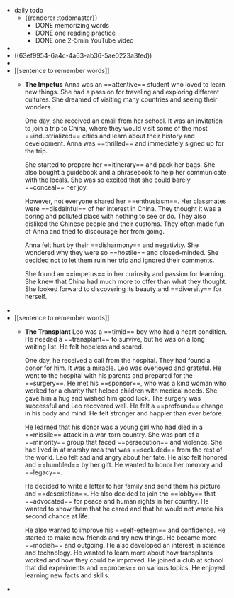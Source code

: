 - daily todo
	- {{renderer :todomaster}}
		- DONE memorizing words
		- DONE one reading practice
		- DONE one 2-5min YouTube video
-
- ((63ef9954-6a4c-4a63-ab36-5ae0223a3fed))
-
- [[sentence to remember words]]
	- **The Impetus**
	  Anna was an ==attentive== student who loved to learn new things. She had a passion for traveling and exploring different cultures. She dreamed of visiting many countries and seeing their wonders.
	  
	  One day, she received an email from her school. It was an invitation to join a trip to China, where they would visit some of the most ==industrialized== cities and learn about their history and development. Anna was ==thrilled== and immediately signed up for the trip.
	  
	  She started to prepare her ==itinerary== and pack her bags. She also bought a guidebook and a phrasebook to help her communicate with the locals. She was so excited that she could barely ==conceal== her joy.
	  
	  However, not everyone shared her ==enthusiasm==. Her classmates were ==disdainful== of her interest in China. They thought it was a boring and polluted place with nothing to see or do. They also disliked the Chinese people and their customs. They often made fun of Anna and tried to discourage her from going.
	  
	  Anna felt hurt by their ==disharmony== and negativity. She wondered why they were so ==hostile== and closed-minded. She decided not to let them ruin her trip and ignored their comments.
	  
	  She found an ==impetus== in her curiosity and passion for learning. She knew that China had much more to offer than what they thought. She looked forward to discovering its beauty and ==diversity== for herself.
-
- [[sentence to remember words]]
	- **The Transplant**
	  Leo was a ==timid== boy who had a heart condition. He needed a ==transplant== to survive, but he was on a long waiting list. He felt hopeless and scared.
	  
	  One day, he received a call from the hospital. They had found a donor for him. It was a miracle. Leo was overjoyed and grateful. He went to the hospital with his parents and prepared for the ==surgery==. He met his ==sponsor==, who was a kind woman who worked for a charity that helped children with medical needs. She gave him a hug and wished him good luck. The surgery was successful and Leo recovered well. He felt a ==profound== change in his body and mind. He felt stronger and happier than ever before.
	  
	  He learned that his donor was a young girl who had died in a ==missile== attack in a war-torn country. She was part of a ==minority== group that faced ==persecution== and violence. She had lived in at marshy area that was ==secluded== from the rest of the world. Leo felt sad and angry about her fate. He also felt honored and ==humbled== by her gift. He wanted to honor her memory and ==legacy==.
	  
	  He decided to write a letter to her family and send them his picture and ==description==. He also decided to join the ==lobby== that ==advocated== for peace and human rights in her country. He wanted to show them that he cared and that he would not waste his second chance at life.
	  
	  He also wanted to improve his ==self-esteem== and confidence. He started to make new friends and try new things. He became more ==modish== and outgoing. He also developed an interest in science and technology. He wanted to learn more about how transplants worked and how they could be improved. He joined a club at school that did experiments and ==probes== on various topics. He enjoyed learning new facts and skills.
-